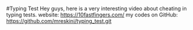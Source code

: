 #Typing Test
Hey guys, here is a very interesting video about cheating in typing tests.
website: https://10fastfingers.com/ 
my codes on GitHub: https://github.com/mreskini/typing_test.git
